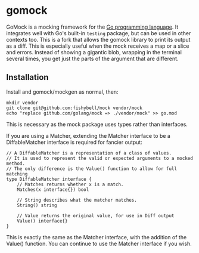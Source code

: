 gomock
======

GoMock is a mocking framework for the [Go programming language](https://golang.org). It
integrates well with Go's built-in `testing` package, but can be used in other
contexts too. This is a fork that allows the gomock library to print its output 
as a diff. This is especially useful when the mock receives a map or a slice
and errors. Instead of showing a gigantic blob, wrapping in the terminal several
times, you get just the parts of the argument that are different.


Installation
------------

Install and gomock/mockgen as normal, then:

    mkdir vendor
    git clone git@github.com:fishybell/mock vendor/mock
    echo "replace github.com/golang/mock => ./vendor/mock" >> go.mod

This is necessary as the mock package uses types rather than interfaces.

If you are using a Matcher, extending the Matcher interface to be a DiffableMatcher interface is required for fancier output:

    // A DiffableMatcher is a representation of a class of values.
    // It is used to represent the valid or expected arguments to a mocked method.
    // The only difference is the Value() function to allow for full matching
    type DiffableMatcher interface {
    	// Matches returns whether x is a match.
    	Matches(x interface{}) bool
    
    	// String describes what the matcher matches.
    	String() string
    
    	// Value returns the original value, for use in Diff output
    	Value() interface{}
    }

This is exactly the same as the Matcher interface, with the addition of the Value() function. You can continue to use the Matcher interface if you wish.

